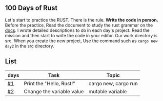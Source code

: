 ## 100 Days of Rust

Let's start to practice the RUST. There is the rule. **Write the code in person.** Before the practice, Read the document to study the rust grammar on the [docs](https://doc.rust-lang.org/book/).
I wrote detailed descriptions to do in each day's project. Read the mission and then start to write the code in your editor.
Our work directory is src. When you create the new project, Use the command such as `cargo new day2` in the src directory.

## List

| days            | Task                      | Topic                |
| --------------- | ------------------------- | -------------------- |
| [#1](src/day1/) | Print the "Hello, Rust!"  | cargo new, cargo run |
| [#2](src/day2/) | Change the variable value | mutable variable     |
